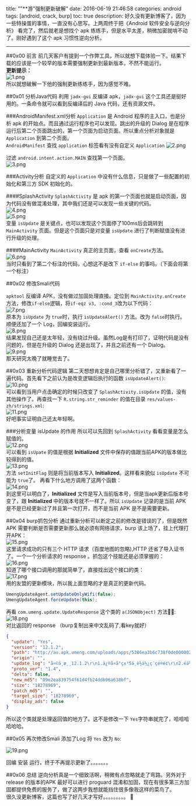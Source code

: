 title: "\"**游\"强制更新破解"
date: 2016-06-19 21:46:58
categories: android
tags: [android, crack, burp]
toc: true
description: 好久没有更新博客了，因为一些特操蛋的事情，一直没有心思写。上两周终于把《Android 软件安全与逆向分析》 看完了，然后就老是想找个 apk 练练手，但是水平太差，稍微加密就啃不动了。刚好遇到了这个 apk 习惯性逆向分析。

---

##0x00 前言
前几天客户有提到一个作弊工具，所以就想下载体验一下。结果下载的应该是一个较早的版本需要强制更新到最新版本，不然不能运行。    
**更新提示：**    
![1.png](https://gnaixx.github.io/blog_images/txy/1.png)    
所以就想破解一下他的强制更新练练手，因为感觉不难。

##0x01 分析Java代码
利用 `jadx-gui` 反编译 apk，`jadx-gui` 这个工具还是挺好用的。一条命令就可以看到反编译后的 Java 代码，还有资源文件。

###AndroidManifest.xml分析
`Application` 是 Android 程序的主入口，也是分析 apk 的开始点。而且通过运行程序也可以发现。跳出的升级的 Dialog 是在程序运行后第二个页面跳出的，第一个页面为启动页面。所以重点分析对象就是 `Application` 到第二个页面。    
`AndroidManifest` 查找 `application` 标签看有没有自定义 `Application`
![2.png](https://gnaixx.github.io/blog_images/txy/2.png)

过滤 `android.intent.action.MAIN` 查找第一个页面。   
![3.png](https://gnaixx.github.io/blog_images/txy/3.png)

###Activity分析
自定义的 `Application` 中没有什么信息，只是做了一些配置的初始化和第三方 SDK 初始化的。    

####SplashActivity
`SplashActivity` 是 apk 的第一个页面也就是启动页面，因为代码没有做混淆处理，其中我们还是可以发现一些关键的代码。    
![4.png](https://gnaixx.github.io/blog_images/txy/4.png)   
![5.png](https://gnaixx.github.io/blog_images/txy/5.png)   
变量 `isUpdate` 是关键点，也可以发现这个页面停了100ms后会跳转到 `MainActivity` 页面。但是这个页面只是对变量 `isUpdate` 进行了判断赋值没有进行升级的处理。

####MainActivity
`MainActivity` 真正的主页面，查看 `onCreate`方法。    
![6.png](https://gnaixx.github.io/blog_images/txy/6.png)    
当时只看到了第二个标注的代码，心想这不是改下 `if-else` 的事吗。（下面会将第一个标注）

##0x02 修改Smali代码

`apktool` 反编译 APK，没有做过加固处理直接。定位到 `MainActivity.onCreate` 方法，修改`if-else`逻辑，将`if-eqz v3, :cond_3`改为以下代码：    
![7.png](https://gnaixx.github.io/blog_images/txy/7.png)  
原本为 `isUpdate` 为 `true`时，执行 `isUpdateAlert()` 方法。改为 `false`时执行。 顺便还加了一个 Log，回编安装运行。    
![8.png](https://gnaixx.github.io/blog_images/txy/8.png)    
结果发现自己还是太年轻，没有绕过升级。虽然Log是有打印了，证明代码是没有问题的，但是在升级的 Dialog 还是出现了，并且之前还有一个 Dialog。    
![9.png](https://gnaixx.github.io/blog_images/txy/9.png)   
那天研究太晚了就睡觉去了。

##0x03 重新分析代码逻辑
第二天想想肯定是自己哪里分析错了，又重新看了一遍代码。首先看下之前认为是改变逻辑后执行的函数 `isUpdateAlert()`:    
![10.png](https://gnaixx.github.io/blog_images/txy/10.png)     
可以看到当用户点击确定的时候只改变了 `SplashActivity.isUpdate` 的值，没有其他操作了。再查找一下 `R.string.str_reminder` 的值在目录 `res/values-zh/strings.xml`:     
![11.png](https://gnaixx.github.io/blog_images/txy/11.png)     
好吧事实证明自己还太年轻啊。      

###分析变量 isUpdate 的作用
所以可以先回到 `SplashActivity` 看看变量是怎么赋值的。     
![12.png](https://gnaixx.github.io/blog_images/txy/12.png)    
可以看到 `isUpate` 的值是根据 **Initialized** 文件中保存的值跟当前APK的版本做比较得到的值。    
![13.png](https://gnaixx.github.io/blog_images/txy/13.png)     
方法 `setInitFlag` 则是将当前版本写入 **Initialized**。这样看来貌似 `isUpdate` 不可能为 `true`了。 再看下什么地方调用了这两个函数：     
![14.png](https://gnaixx.github.io/blog_images/txy/14.png)     
到这里可以明白了，**Initialized** 文件是写入当前版本号，但是当apk更新后版本号变了，跟 **Initialized** 中的版本号就不一样了。所以  `isUpdate` 记录的是当前 APK 是不是已经更新过了并且第一次打开，而不是当前 APK 是不是需要更新。

##0x04 burp抓包分析
通过重新分析可以断定之前的修改是错误的了，但是既然 APK 需要判断是否需要更新那么就必须有网络请求，burp 该上场了，挂上代理打开APK：   
![15.png](https://gnaixx.github.io/blog_images/txy/15.png)    
这里请求成功的只有三个 HTTP 请求（百度地图的忽略),HTTP 还省了导入证书了。一个一个分析请求的 response 。抓包这个技能还是必须掌握的：     
![16.png](https://gnaixx.github.io/blog_images/txy/16.png)     
知道了哪个接口调用的那就简单了，直接找出这个接口的类：    
![17.png](https://gnaixx.github.io/blog_images/txy/17.png)   
用的友盟的更新模块，所以我上面忽略的才是真正的更新代码。 

```java
UmengUpdateAgent.setUpdateOnlyWifi(false);
UmengUpdateAgent.forceUpdate(this);
```      
再看 `com.umeng.update.UpdateResponse` 这个类的 `a(JSONObject)` 方法:      
![18.png](https://gnaixx.github.io/blog_images/txy/18.png)    
对比返回的 response （burp复制出来中文乱码了,看key就好）    

```json
{
  "update": "Yes",
  "version": "12.1.2",
  "path": "http://au.apk.umeng.com/uploads/apps/5386ea3b6c738f0de0000025/_umeng_%40_188_%40_09e2ea839754f61d4fb24ddb96a638bf.apk",
  "origin": "",
  "update_log": "å¤©ä¸æ¸¸12.1.2\r\n1.ä¿®å¤å°ç±³5ä¸è½ä½¿ç¨çé®é¢\r\n2.éä½çµéæ¶èãæé«ç¨³å®æ§åå¼å®¹æ§\r\n3.æ´æ°ä¼æ¸é¤12.0ä»¥åçæ¬æ°æ®\r\n4.æ´æ°å®æåè¯·éå¯ææºï¼ä»¥ä½¿æ´æ°çæï¼ï¼ï¼\r\n5.å¦éå°ä¸è½ä½¿ç¨çæåµï¼è¯·å°âé®é¢åé¦âä¸­æè¿°é®é¢å¹¶çä¸æ¨çèç³»æ¹å¼",
  "proto_ver": "1.4",
  "delta": false,
  "new_md5": "09e2ea839754f61d4fb24ddb96a638bf",
  "size": "18278969",
  "patch_md5": "",
  "target_size": "18278969",
  "display_ads": false
}
``` 
所以这个类就是处理返回值的地方了。这不是修改一下 `Yes`字符串就完了，哈哈哈哈哈哈。

##0x05 再次修改Smali
添加了Log 将 `Yes` 改为 `No`:     

![19.png](https://gnaixx.github.io/blog_images/txy/19.png)   

回编 安装 运行，终于不再提示更新了。。。。。。。


##0x06 总结
逆向分析真是一个细致活啊，稍微有点忽略就走了弯路。另外对于 release 的版本的APK 最好可以进行 proguard 混淆和加固，现在有很多第三方加固都提供免费的服务了，做了这两步我想就能挡住很多像我这样的菜鸟了。     
很久没更新博客，这篇也写了好几天才写好。。。。。。。。。
   